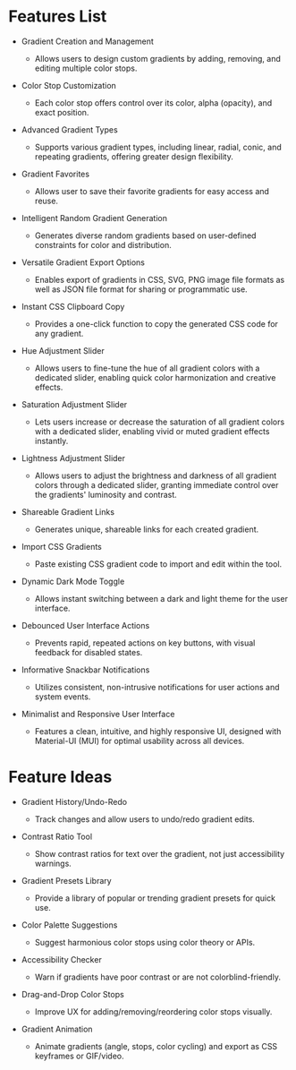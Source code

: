 # Features List

- Gradient Creation and Management
  - Allows users to design custom gradients by adding, removing, and editing multiple color stops.

- Color Stop Customization
  - Each color stop offers control over its color, alpha (opacity), and exact position.

- Advanced Gradient Types
  - Supports various gradient types, including linear, radial, conic, and repeating gradients, offering greater design flexibility.

- Gradient Favorites
  - Allows user to save their favorite gradients for easy access and reuse.

- Intelligent Random Gradient Generation
  - Generates diverse random gradients based on user-defined constraints for color and distribution.

- Versatile Gradient Export Options
  - Enables export of gradients in CSS, SVG, PNG image file formats as well as JSON file format for sharing or programmatic use.

- Instant CSS Clipboard Copy
  - Provides a one-click function to copy the generated CSS code for any gradient.

- Hue Adjustment Slider
  - Allows users to fine-tune the hue of all gradient colors with a dedicated slider, enabling quick color harmonization and creative effects.

- Saturation Adjustment Slider
  - Lets users increase or decrease the saturation of all gradient colors with a dedicated slider, enabling vivid or muted gradient effects instantly.

- Lightness Adjustment Slider
  - Allows users to adjust the brightness and darkness of all gradient colors through a dedicated slider, granting immediate control over the gradients' luminosity and contrast.

- Shareable Gradient Links
  - Generates unique, shareable links for each created gradient.

- Import CSS Gradients
  - Paste existing CSS gradient code to import and edit within the tool.

- Dynamic Dark Mode Toggle
  - Allows instant switching between a dark and light theme for the user interface.

- Debounced User Interface Actions
  - Prevents rapid, repeated actions on key buttons, with visual feedback for disabled states.

- Informative Snackbar Notifications
  - Utilizes consistent, non-intrusive notifications for user actions and system events.

- Minimalist and Responsive User Interface
  - Features a clean, intuitive, and highly responsive UI, designed with Material-UI (MUI) for optimal usability across all devices.

# Feature Ideas

- Gradient History/Undo-Redo
  - Track changes and allow users to undo/redo gradient edits.

- Contrast Ratio Tool
  - Show contrast ratios for text over the gradient, not just accessibility warnings.

- Gradient Presets Library
  - Provide a library of popular or trending gradient presets for quick use.

- Color Palette Suggestions
  - Suggest harmonious color stops using color theory or APIs.

- Accessibility Checker
  - Warn if gradients have poor contrast or are not colorblind-friendly.

- Drag-and-Drop Color Stops
  - Improve UX for adding/removing/reordering color stops visually.

- Gradient Animation
  - Animate gradients (angle, stops, color cycling) and export as CSS keyframes or GIF/video.
